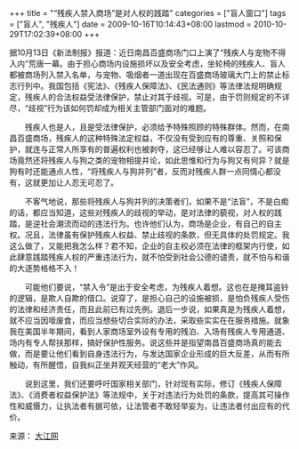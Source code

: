 +++
title = "“残疾人禁入商场”是对人权的践踏"
categories = ["盲人窗口"]
tags = ["盲人", "残疾人"]
date = 2009-10-16T10:14:43+08:00
lastmod = 2010-10-29T17:02:39+08:00
+++



据10月13日《新法制报》报道：近日南昌百盛商场门口上演了&ldquo;残疾人与宠物不得入内&rdquo;荒唐一幕。由于担心商场内设施损坏以及安全考虑，坐轮椅的残疾人、盲人都被商场列入禁入名单，与宠物、吸烟者一道出现在百盛商场玻璃大门上的禁止标志行列中。我国包括《宪法》、《残疾人保障法》、《民法通则》等法律法规明确规定，残疾人的合法权益受法律保护，禁止对其于歧视。可是，由于罚则规定的不详尽，&ldquo;歧视&rdquo;行为该如何罚却成为相关主管部门面对的难题。<!--advertisement code begin--><!--none--><!--advertisement code end--> <p>　　残疾人也是人，且是受法律保护，必须给予特殊照顾的特殊群体。然而，在南昌百盛商场，残疾人的这种特殊法定权益，不仅没有受到应有的尊重、关照和保护，就连与正常人所享有的普遍权利也被剥夺，这已经够让人难以容忍了。可该商场竟然还将残疾人与狗之类的宠物相提并论，如此思惟和行为与狗又有何异？就是狗有时还能通点人性，&ldquo;将残疾人与狗并列&rdquo;者，反而对残疾人群一点同情心都没有，这就更加让人忍无可忍了。</p><p>　　不客气地说，那些将残疾人与狗并列的决策者们，如果不是&ldquo;法盲&rdquo;，不是白痴的话，都应当知道，这些对残疾人的歧视的举动，是对法律的藐视，对人权的践踏，是逆社会潮流而动的违法行为。也许他们认为，商场是企业，有自己的自主权。况且，法律虽有保护残疾人权益、禁止歧视的条款，但无具体的处罚规定。我这么做了，又能把我怎么样？君不知，企业的自主权必须在法律的框架内行使，如此肆意践踏残疾人权的严重违法行为，就不怕受到社会公德的谴责，就不怕与和谐的大逐势格格不入！</p><p>　　可能他们要说，&ldquo;禁入令&rdquo;是出于安全考虑，为残疾人着想。这也在是掩耳盗铃的逻辑，是欺人自欺的借口。说穿了，是担心自己的设施被损，是怕负残疾人受伤的法律和经济责任，而且此前已有过先例。退后一步说，如果真是为残疾人着想，就不应当因噎废食，而应当想些切合实际的办法，采取些实实在在服务措施。就象我在美国半年期间，看到人家商场室外设有专用的残泊、入场有残疾人专用通道、场内有专人帮扶那样，搞好保护性服务。说这些并是指望南昌百盛商场真的能去做，而是要让他们看到自身违法行为，与发达国家企业形成的巨大反差，从而有所触动，有所醒悟，自我纠正坐井观天经营的&ldquo;老大&rdquo;作风。</p><p>　　说到这里，我们还要呼吁国家相关部门，针对现有实际，修订《残疾人保障法》、《消费者权益保护法》等法规中，关于对违法行为处罚的条款，提高其可操作性和威慑力，让执法者有据可依，让法管者不敢轻举妄为，让违法者付出应有的代价。</p><!--function: content() parse end  0ms cost! --><div class="Con Pad_20">来源： <!--function source_without_pub_date() parse begin--><a href="http://bbs.jxnews.com.cn/" target="_blank">大江网</a></div>